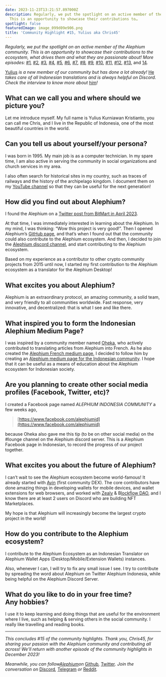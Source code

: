 ```yaml
---
date: 2023-11-23T13:21:57.897000Z
description: Regularly, we put the spotlight on an active member of the Alephium community.
  This is an opportunity to showcase their contributions to…
spotlight: false
featuredImage: image_099d09e906.png
title: 'Community Highlight #15, Yulius aka Chris45'
---
```


_Regularly, we put the spotlight on an active member of the Alephium community. This is an opportunity to showcase their contributions to the ecosystem, what drives them and what they are passionate about! More episodes:_ [#1](/news/post/community-highlight-wilhelm-k-llstr-m-aka-oracleuggla-81d3938c5692)_,_ [#2](/news/post/community-highlight-2-cgi-bin-c102cc106f19)_,_ [#3](/news/post/community-highlight-3-digdug-48a7ec868504)_,_ [#4](/news/post/community-highlight-4-montail-e24fd88882a0)_,_ [#5](/news/post/community-highlight-5-txn-71c4fd76ffe8)_,_ [#6](/news/post/community-highlight-6-waldi-zkit-beats-37af1f6df3b8)_,_ [#7](/news/post/community-highlight-7-oheka-13d8b4ae025e)_,_ [#8](/news/post/community-highlight-8-jorge-438510785041)_,_ [#9](/news/post/community-highlight-9-dzhemsh-a0a4a98a8489)_,_ [#10](/news/post/community-highlight-10-lx-aka-lix-fde724cf8d81)_,_ [#11](/news/post/community-highlight-11-dr-jekyll-165ab9a51880), [#12](/news/post/community-highlight-12-sam-a-k-a-energy45-610005a9219b), [#13](/news/post/community-highlight-13-ryan-5dbbeaf859e4), and [14](/news/post/community-highlight-14-animalmanjan-da8fd051bc38)_._

[Yulius](https://www.instagram.com/yuliuskristianto9/) _is a new member of our community but has done a lot already!_ [He](https://web.facebook.com/yulius.kristianto.96/) _takes care of all Indonesian translations and is always helpful on Discord. Check the interview to know more about_ [him](https://www.youtube.com/channel/UCJTaLoG9ao8oxayCZR__DHw)_!_

## What can we call you and where should we picture you?

Let me introduce myself. My full name is Yulius Kurniawan Kristianto, you can call me Chris, and I live in the Republic of Indonesia, one of the most beautiful countries in the world.

## Can you tell us about yourself/your persona?

I was born in 1995. My main job is as a computer technician. In my spare time, I am also active in serving the community in social organizations and church services in my area.

I also often search for historical sites in my country, such as traces of railways and the history of the archipelago kingdom. I document them on my [YouTube channel](https://www.youtube.com/channel/UCJTaLoG9ao8oxayCZR__DHw) so that they can be useful for the next generation!

## How did you find out about Alephium?

I found the Alephium on a [Twitter post from BitMart in April 2023](https://twitter.com/BitMartExchange/status/1646579300672438287).

At that time, I was immediately interested in learning about the Alephium. In my mind, I was thinking: “Wow this project is very good!”. Then I opened Alephium’s [GitHub page](https://github.com/alephium), and that’s when I found out that the community could also contribute to the Alephium ecosystem. And then, I decided to join the [Alephium discord channel](/discord), and start contributing to the Alephium ecosystem.

Based on my experience as a contributor to other crypto community projects from 2015 until now, I started my first contribution to the Alephium ecosystem as a translator for the Alephium Desktop!

## What excites you about Alephium?

Alephium is an extraordinary protocol, an amazing community, a solid team, and very friendly to all communities worldwide. Fast response, very innovative, and decentralized: that is what I see and like there.

## What inspired you to form the Indonesian Alephium Medium Page?

I was inspired by a community member named [Oheka](https://twitter.com/Oheka32), who actively contributed to translating articles from Alephium into French. As he also created the [Alephium French medium page](https://medium.com/alephiumfr), I decided to follow him by creating an [Alephium medium page for the Indonesian community](https://medium.com/@Alph-Indonesia). I hope that it can be useful as a means of education about the Alephium ecosystem for Indonesian society.

## Are you planning to create other social media profiles (Facebook, Twitter, etc)?

I created a Facebook page named _ALEPHIUM INDONESIA COMMUNITY_ a few weeks ago,

> [https://www.facebook.com/alephiumid](https://www.facebook.com/alephiumid)

because Oheka also gave me this tip (to be on other social media) on the \#lounge channel on the Alephium discord server. This is a Alephium Facebook page in Indonesian, to record the progress of our project together.

## What excites you about the future of Alephium?

I can’t wait to see the Alephium ecosystem become world-famous! It already started with [Ayin](http://ayin.app) (first community DEX). The core contributors have done amazing things in developing wallets for mobile devices, and wallet extensions for web browsers, and worked with [Zealy](https://zealy.io/c/alephium/questboard) & B[lockflow DAO](https://twitter.com/Blockflow_DAO), and I know there are at least 2 users on Discord who are building NFT Marketplaces.

My hope is that Alephium will increasingly become the largest crypto project in the world!

## How do you contribute to the Alephium ecosystem?

I contribute to the Alephium Ecosystem as an Indonesian Translator on Alephium Wallet Apps (Desktop/Mobile/Extension Wallets) instances.

Also, whenever I can, I will try to fix any small issue I see. I try to contribute by spreading the word about Alephium on Twitter Alephium Indonesia, while being helpful on the Alephium Discord Server.

## What do you like to do in your free time? Any hobbies?

I use it to keep learning and doing things that are useful for the environment where I live, such as helping & serving others in the social community. I really like travelling and reading books.

---

_This concludes \#15 of the community highlights. Thank you, Chris45, for sharing your passion with the Alephium community and contributing all across! We’ll return with another episode of the community highlights in December 2023!_

_Meanwhile, you can follow[Alephium](/)on_ [Github](https://github.com/alephium/)_,_ [Twitter](https://twitter.com/alephium)_. Join the conversation on_ [Discord](/discord)_,_ [Telegram](https://t.me/alephiumgroup) _or_ [Reddit](https://www.reddit.com/r/alephium)_._
